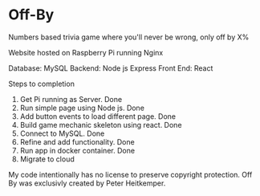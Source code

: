 # Off-By
Numbers based trivia game where you'll never be wrong, only off by X%

Website hosted on Raspberry Pi running Nginx

Database: MySQL
Backend: Node js Express
Front End: React

Steps to completion

1. Get Pi running as Server. Done
2. Run simple page using Node js. Done
3. Add button events to load different page. Done
4. Build game mechanic skeleton using react. Done
5. Connect to MySQL. Done
6. Refine and add functionality. Done
7. Run app in docker container. Done
8. Migrate to cloud

My code intentionally has no license to preserve copyright protection.
Off By was exclusivly created by Peter Heitkemper.
